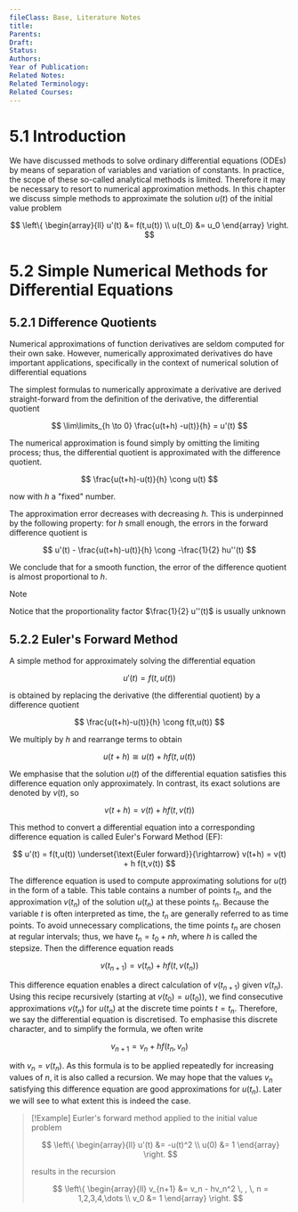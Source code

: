 ```yaml
---
fileClass: Base, Literature Notes
title: 
Parents: 
Draft: 
Status: 
Authors: 
Year of Publication: 
Related Notes: 
Related Terminology: 
Related Courses: 
---
```

# 5.1 Introduction
We have discussed methods to solve ordinary differential equations (ODEs) by means of separation of variables and variation of constants. In practice, the scope of these so-called analytical methods is limited. Therefore it may be necessary to resort to numerical approximation methods. In this chapter we discuss simple methods to approximate the solution $u(t)$ of the initial value problem

$$
\left\{
\begin{array}{ll}
u'(t) &= f(t,u(t)) \\
u(t_0) &= u_0
\end{array}
\right.
$$

# 5.2 Simple Numerical Methods for Differential Equations

## 5.2.1 Difference Quotients
Numerical approximations of function derivatives are seldom computed for their own sake. However, numerically approximated derivatives do have important applications, specifically in the context of numerical solution of differential equations

The simplest formulas to numerically approximate a derivative are derived straight-forward from the definition of the derivative, the differential quotient

$$
\lim\limits_{h \to 0} \frac{u(t+h) -u(t)}{h} = u'(t)
$$

The numerical approximation is found simply by omitting the limiting process; thus, the differential quotient is approximated with the difference quotient. 

$$
\frac{u(t+h)-u(t)}{h} \cong u(t)
$$

now with $h$ a "fixed" number. 

The approximation error decreases with decreasing $h$. This is underpinned by the following property: for $h$ small enough, the errors in the forward difference quotient is

$$
u'(t) - \frac{u(t+h)-u(t)}{h} \cong -\frac{1}{2} hu''(t)
$$

We conclude that for a smooth function, the error of the difference quotient is almost proportional to $h$.

>[!Note]
>Notice that the proportionality factor $\frac{1}{2} u''(t)$ is usually unknown


## 5.2.2 Euler's Forward Method
A simple method for approximately solving the differential equation

$$
u'(t)=f(t,u(t))
$$

is obtained by replacing the derivative (the differential quotient) by a difference quotient

$$
\frac{u(t+h)-u(t)}{h} \cong f(t,u(t))
$$

We multiply by $h$ and rearrange terms to obtain

$$
u(t+h) \cong u(t) +h f(t,u(t))
$$

We emphasise that the solution $u(t)$ of the differential equation satisfies this difference equation only approximately. In contrast, its exact solutions are denoted by $v(t)$, so

$$
v(t+h) = v(t) + h f(t,v(t))
$$

This method to convert a differential equation into a corresponding difference equation is called Euler's Forward Method (EF):

$$
u'(t) = f(t,u(t)) \underset{\text{Euler forward}}{\rightarrow} v(t+h) = v(t) + h f(t,v(t))
$$

The difference equation is used to compute approximating solutions for $u(t)$ in the form of a table. This table contains a number of points $t_n$, and the approximation $v(t_n)$ of the solution $u(t_n)$ at these points $t_n$. Because the variable $t$ is often interpreted as time, the $t_n$ are generally referred to as time points. To avoid unnecessary complications, the time points $t_n$ are chosen at regular intervals; thus, we have $t_n = t_0 + nh$, where $h$ is called the stepsize. Then the difference equation reads

$$
v(t_{n+1}) = v(t_n) + h f(t,v(t_n))
$$

This difference equation enables a direct calculation of $v(t_{n+1})$ given $v(t_n)$. Using this recipe recursively (starting at $v(t_0) = u(t_0)$), we find consecutive approximations $v(t_n)$ for $u(t_n)$ at the discrete time points $t=t_n$. Therefore, we say the differential equation is discretised. To emphasise this discrete character, and to simplify the formula, we often write

$$
v_{n+1} = v_n + h f(t_n,v_n)
$$

with $v_n = v(t_n)$. As this formula is to be applied repeatedly for increasing values of $n$, it is also called a recursion. We may hope that the values $v_n$ satisfying this difference equation are good approximations for $u(t_n)$. Later we will see to what extent this is indeed the case. 

>[!Example]
>Eurler's forward method applied to the initial value problem
>
>$$
>\left\{
>\begin{array}{ll}
>u'(t) &= -u(t)^2 \\
>u(0) &= 1
>\end{array}
>\right.
>$$
>
>results in the recursion
>
>$$
>\left\{
>\begin{array}{ll}
>v_{n+1} &= v_n - hv_n^2 \, , \, n = 1,2,3,4,\dots \\
>v_0 &= 1 
>\end{array}
>\right.
>$$


